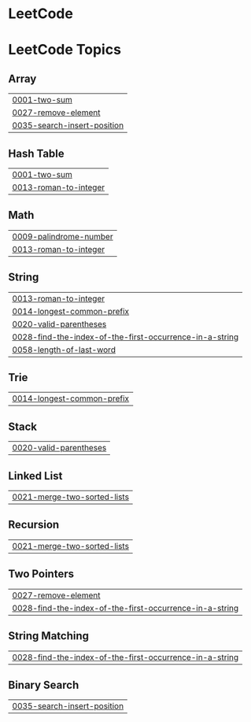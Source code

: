 # LeetCode
<!---LeetCode Topics Start-->
# LeetCode Topics
## Array
|  |
| ------- |
| [0001-two-sum](https://github.com/Jusang98/LeetCode/tree/master/0001-two-sum) |
| [0027-remove-element](https://github.com/Jusang98/LeetCode/tree/master/0027-remove-element) |
| [0035-search-insert-position](https://github.com/Jusang98/LeetCode/tree/master/0035-search-insert-position) |
## Hash Table
|  |
| ------- |
| [0001-two-sum](https://github.com/Jusang98/LeetCode/tree/master/0001-two-sum) |
| [0013-roman-to-integer](https://github.com/Jusang98/LeetCode/tree/master/0013-roman-to-integer) |
## Math
|  |
| ------- |
| [0009-palindrome-number](https://github.com/Jusang98/LeetCode/tree/master/0009-palindrome-number) |
| [0013-roman-to-integer](https://github.com/Jusang98/LeetCode/tree/master/0013-roman-to-integer) |
## String
|  |
| ------- |
| [0013-roman-to-integer](https://github.com/Jusang98/LeetCode/tree/master/0013-roman-to-integer) |
| [0014-longest-common-prefix](https://github.com/Jusang98/LeetCode/tree/master/0014-longest-common-prefix) |
| [0020-valid-parentheses](https://github.com/Jusang98/LeetCode/tree/master/0020-valid-parentheses) |
| [0028-find-the-index-of-the-first-occurrence-in-a-string](https://github.com/Jusang98/LeetCode/tree/master/0028-find-the-index-of-the-first-occurrence-in-a-string) |
| [0058-length-of-last-word](https://github.com/Jusang98/LeetCode/tree/master/0058-length-of-last-word) |
## Trie
|  |
| ------- |
| [0014-longest-common-prefix](https://github.com/Jusang98/LeetCode/tree/master/0014-longest-common-prefix) |
## Stack
|  |
| ------- |
| [0020-valid-parentheses](https://github.com/Jusang98/LeetCode/tree/master/0020-valid-parentheses) |
## Linked List
|  |
| ------- |
| [0021-merge-two-sorted-lists](https://github.com/Jusang98/LeetCode/tree/master/0021-merge-two-sorted-lists) |
## Recursion
|  |
| ------- |
| [0021-merge-two-sorted-lists](https://github.com/Jusang98/LeetCode/tree/master/0021-merge-two-sorted-lists) |
## Two Pointers
|  |
| ------- |
| [0027-remove-element](https://github.com/Jusang98/LeetCode/tree/master/0027-remove-element) |
| [0028-find-the-index-of-the-first-occurrence-in-a-string](https://github.com/Jusang98/LeetCode/tree/master/0028-find-the-index-of-the-first-occurrence-in-a-string) |
## String Matching
|  |
| ------- |
| [0028-find-the-index-of-the-first-occurrence-in-a-string](https://github.com/Jusang98/LeetCode/tree/master/0028-find-the-index-of-the-first-occurrence-in-a-string) |
## Binary Search
|  |
| ------- |
| [0035-search-insert-position](https://github.com/Jusang98/LeetCode/tree/master/0035-search-insert-position) |
<!---LeetCode Topics End-->